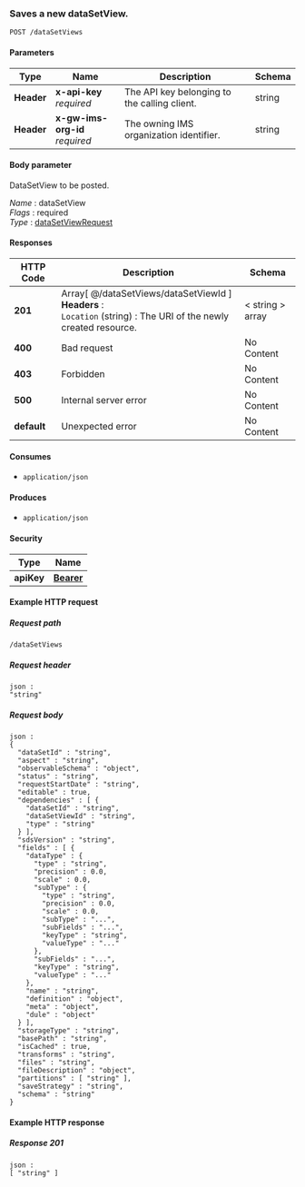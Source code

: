 
<a name="post_data_set_view"></a>
### Saves a new dataSetView.
```
POST /dataSetViews
```


#### Parameters

|Type|Name|Description|Schema|
|---|---|---|---|
|**Header**|**x-api-key**  <br>*required*|The API key belonging to the calling client.|string|
|**Header**|**x-gw-ims-org-id**  <br>*required*|The owning IMS organization identifier.|string|


#### Body parameter
DataSetView to be posted.

*Name* : dataSetView  
*Flags* : required  
*Type* : [dataSetViewRequest](../definitions/dataSetViewRequest.md#datasetviewrequest)


#### Responses

|HTTP Code|Description|Schema|
|---|---|---|
|**201**|Array[ @/dataSetViews/dataSetViewId ]  <br>**Headers** :   <br>`Location` (string) : The URI of the newly created resource.|< string > array|
|**400**|Bad request|No Content|
|**403**|Forbidden|No Content|
|**500**|Internal server error|No Content|
|**default**|Unexpected error|No Content|


#### Consumes

* `application/json`


#### Produces

* `application/json`


#### Security

|Type|Name|
|---|---|
|**apiKey**|**[Bearer](security.md#bearer)**|


#### Example HTTP request

##### Request path
```
/dataSetViews
```


##### Request header
```
json :
"string"
```


##### Request body
```
json :
{
  "dataSetId" : "string",
  "aspect" : "string",
  "observableSchema" : "object",
  "status" : "string",
  "requestStartDate" : "string",
  "editable" : true,
  "dependencies" : [ {
    "dataSetId" : "string",
    "dataSetViewId" : "string",
    "type" : "string"
  } ],
  "sdsVersion" : "string",
  "fields" : [ {
    "dataType" : {
      "type" : "string",
      "precision" : 0.0,
      "scale" : 0.0,
      "subType" : {
        "type" : "string",
        "precision" : 0.0,
        "scale" : 0.0,
        "subType" : "...",
        "subFields" : "...",
        "keyType" : "string",
        "valueType" : "..."
      },
      "subFields" : "...",
      "keyType" : "string",
      "valueType" : "..."
    },
    "name" : "string",
    "definition" : "object",
    "meta" : "object",
    "dule" : "object"
  } ],
  "storageType" : "string",
  "basePath" : "string",
  "isCached" : true,
  "transforms" : "string",
  "files" : "string",
  "fileDescription" : "object",
  "partitions" : [ "string" ],
  "saveStrategy" : "string",
  "schema" : "string"
}
```


#### Example HTTP response

##### Response 201
```
json :
[ "string" ]
```



